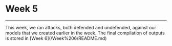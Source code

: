 # Week 5
<hr>
This week, we ran attacks, both defended and undefended, against our models that we created earlier in the week. The final compilation of outputs is stored in [Week 6](/Week%206/README.md)
